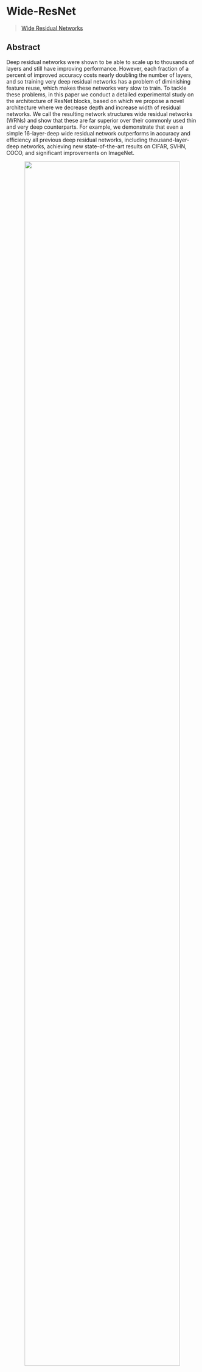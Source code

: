 # Wide-ResNet

> [Wide Residual Networks](https://arxiv.org/abs/1605.07146)

<!-- [ALGORITHM] -->

## Abstract

Deep residual networks were shown to be able to scale up to thousands of layers and still have improving performance. However, each fraction of a percent of improved accuracy costs nearly doubling the number of layers, and so training very deep residual networks has a problem of diminishing feature reuse, which makes these networks very slow to train. To tackle these problems, in this paper we conduct a detailed experimental study on the architecture of ResNet blocks, based on which we propose a novel architecture where we decrease depth and increase width of residual networks. We call the resulting network structures wide residual networks (WRNs) and show that these are far superior over their commonly used thin and very deep counterparts. For example, we demonstrate that even a simple 16-layer-deep wide residual network outperforms in accuracy and efficiency all previous deep residual networks, including thousand-layer-deep networks, achieving new state-of-the-art results on CIFAR, SVHN, COCO, and significant improvements on ImageNet.

<div align=center>
<img src="https://user-images.githubusercontent.com/26739999/156701329-2c7ec7bc-23da-401b-86bf-dea8567ccee8.png" width="90%"/>
</div>

## Results and models

### Cifar10

| Model  | Top-1 (%) |                Config                 |                                                                                                                                       Download                                                                                                                                        |
| :----: | :-------: | :-----------------------------------: | :-----------------------------------------------------------------------------------------------------------------------------------------------------------------------------------------------------------------------------------------------------------------------------------: |
| WRN-16 |   93.04   | [config](./wrn16-w2_b16x8_cifar10.py) |   [model](https://openmmlab-share.oss-cn-hangzhou.aliyuncs.com/mmrazor/v1/wide_resnet/wrn16_2_b16x8_cifar10_20220831_204709-446b466e.pth) \| [log](https://openmmlab-share.oss-cn-hangzhou.aliyuncs.com/mmrazor/v1/wide_resnet/wrn16_2_b16x8_cifar10_20220831_204709-446b466e.json)   |
| WRN-22 |  94.8700  | [config](./wrn22-w4_b16x8_cifar10.py) | [model](https://download.openmmlab.com/mmrazor/v1/wide_resnet/wrn22-w4_b16x8_cifar10/wrn22-w4_b16x8_cifar10_20221201_170638-1d044c6f.pth) \| [log](https://download.openmmlab.com/mmrazor/v1/wide_resnet/wrn22-w4_b16x8_cifar10/wrn22-w4_b16x8_cifar10_20221201_170638-1d044c6f.json) |
| WRN-28 |   95.41   | [config](./wrn28-w4_b16x8_cifar10.py) |   [model](https://openmmlab-share.oss-cn-hangzhou.aliyuncs.com/mmrazor/v1/wide_resnet/wrn28_4_b16x8_cifar10_20220831_173536-d6f8725c.pth) \| [log](https://openmmlab-share.oss-cn-hangzhou.aliyuncs.com/mmrazor/v1/wide_resnet/wrn28_4_b16x8_cifar10_20220831_173536-d6f8725c.json)   |
| WRN-40 |  94.6700  | [config](./wrn40-w2_b16x8_cifar10.py) | [model](https://download.openmmlab.com/mmrazor/v1/wide_resnet/wrn40-w2_b16x8_cifar10/wrn40-w2_b16x8_cifar10_20221201_170318-761c8c55.pth) \| [log](https://download.openmmlab.com/mmrazor/v1/wide_resnet/wrn40-w2_b16x8_cifar10/wrn40-w2_b16x8_cifar10_20221201_170318-761c8c55.json) |

## Citation

```bibtex
@INPROCEEDINGS{Zagoruyko2016WRN,
    author = {Sergey Zagoruyko and Nikos Komodakis},
    title = {Wide Residual Networks},
    booktitle = {BMVC},
    year = {2016}}
```
